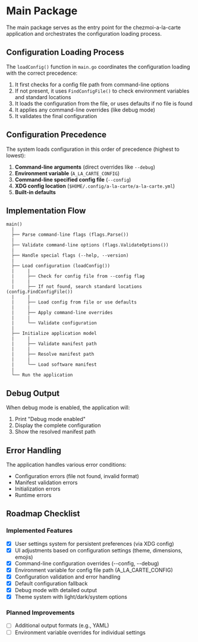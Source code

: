 # Main Package

The main package serves as the entry point for the chezmoi-a-la-carte application and orchestrates the configuration loading process.

## Configuration Loading Process

The `loadConfig()` function in `main.go` coordinates the configuration loading with the correct precedence:

1. It first checks for a config file path from command-line options
2. If not present, it uses `FindConfigFile()` to check environment variables and standard locations
3. It loads the configuration from the file, or uses defaults if no file is found
4. It applies any command-line overrides (like debug mode)
5. It validates the final configuration

## Configuration Precedence

The system loads configuration in this order of precedence (highest to lowest):

1. **Command-line arguments** (direct overrides like `--debug`)
2. **Environment variable** (`A_LA_CARTE_CONFIG`)
3. **Command-line specified config file** (`--config`)
4. **XDG config location** (`$HOME/.config/a-la-carte/a-la-carte.yml`)
5. **Built-in defaults**

## Implementation Flow

```
main()
  |
  ├── Parse command-line flags (flags.Parse())
  |
  ├── Validate command-line options (flags.ValidateOptions())
  |
  ├── Handle special flags (--help, --version)
  |
  ├── Load configuration (loadConfig())
  |     |
  |     ├── Check for config file from --config flag
  |     |
  |     ├── If not found, search standard locations (config.FindConfigFile())
  |     |
  |     ├── Load config from file or use defaults
  |     |
  |     ├── Apply command-line overrides
  |     |
  |     └── Validate configuration
  |
  ├── Initialize application model
  |     |
  |     ├── Validate manifest path
  |     |
  |     ├── Resolve manifest path
  |     |
  |     └── Load software manifest
  |
  └── Run the application
```

## Debug Output

When debug mode is enabled, the application will:

1. Print "Debug mode enabled"
2. Display the complete configuration
3. Show the resolved manifest path

## Error Handling

The application handles various error conditions:

- Configuration errors (file not found, invalid format)
- Manifest validation errors
- Initialization errors
- Runtime errors

## Roadmap Checklist

### Implemented Features

- [x] User settings system for persistent preferences (via XDG config)
- [x] UI adjustments based on configuration settings (theme, dimensions, emojis)
- [x] Command-line configuration overrides (--config, --debug)
- [x] Environment variable for config file path (A_LA_CARTE_CONFIG)
- [x] Configuration validation and error handling
- [x] Default configuration fallback
- [x] Debug mode with detailed output
- [x] Theme system with light/dark/system options

### Planned Improvements

- [ ] Additional output formats (e.g., YAML)
- [ ] Environment variable overrides for individual settings
